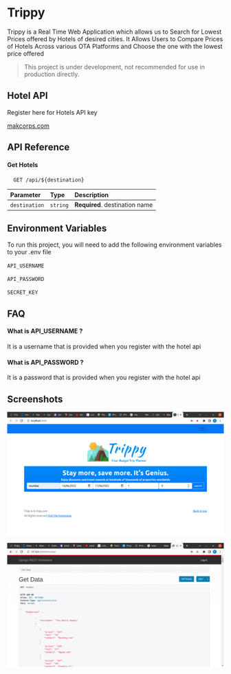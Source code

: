 
# Trippy

Trippy is a Real Time Web Application which allows us to Search for Lowest Prices offered by Hotels of desired cities. It Allows Users to Compare Prices of Hotels Across various OTA Platforms and Choose the one with the lowest price offered

> This project is under development, not recommended for use in production directly.

## Hotel API 

Register here for Hotels API key

[makcorps.com](https://www.makcorps.com)


## API Reference

#### Get Hotels

```http
  GET /api/${destination}
```

| Parameter | Type     | Description                       |
| :-------- | :------- | :-------------------------------- |
| `destination`      | `string` | **Required**. destination name |



## Environment Variables

To run this project, you will need to add the following environment variables to your .env file

`API_USERNAME`

`API_PASSWORD`

`SECRET_KEY`


## FAQ

#### What is API_USERNAME ?

It is a username that is provided when you register with the hotel api

#### What is API_PASSWORD ?
It is a password that is provided when you register with the hotel api



## Screenshots

![App Screenshot](screenshots/image2.png)

![App Screenshot](screenshots/image8.png)

